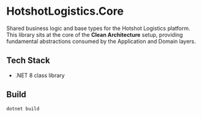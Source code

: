 # HotshotLogistics.Core

Shared business logic and base types for the Hotshot Logistics platform.
This library sits at the core of the **Clean Architecture** setup, providing
fundamental abstractions consumed by the Application and Domain layers.

## Tech Stack

- .NET 8 class library

## Build

```bash
dotnet build
```

